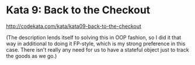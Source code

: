 # Kata 9: Back to the Checkout

http://codekata.com/kata/kata09-back-to-the-checkout

(The description lends itself to solving this in OOP fashion, so I did it that way in additional to doing it FP-style, which is my strong preference in this case. There isn't really any need for us to have a stateful object just to track the goods as we go.)
